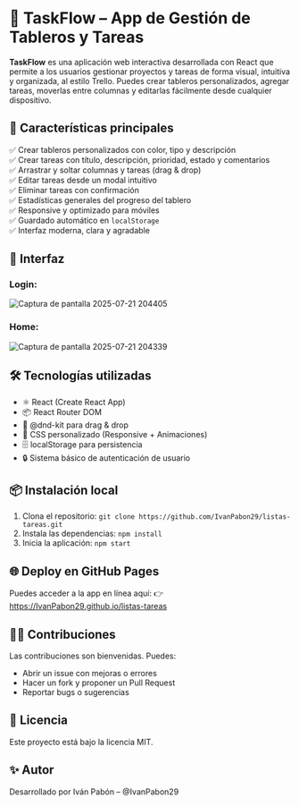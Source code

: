 # 🧩 TaskFlow – App de Gestión de Tableros y Tareas

**TaskFlow** es una aplicación web interactiva desarrollada con React que permite a los usuarios gestionar proyectos y tareas de forma visual, intuitiva y organizada, al estilo Trello. Puedes crear tableros personalizados, agregar tareas, moverlas entre columnas y editarlas fácilmente desde cualquier dispositivo.

## 🚀 Características principales
✅ Crear tableros personalizados con color, tipo y descripción  
✅ Crear tareas con título, descripción, prioridad, estado y comentarios  
✅ Arrastrar y soltar columnas y tareas (drag & drop)  
✅ Editar tareas desde un modal intuitivo  
✅ Eliminar tareas con confirmación  
✅ Estadísticas generales del progreso del tablero  
✅ Responsive y optimizado para móviles  
✅ Guardado automático en `localStorage`  
✅ Interfaz moderna, clara y agradable

## 📸 Interfaz
### Login:
![Captura de pantalla 2025-07-21 204405](https://github.com/user-attachments/assets/24bd62dc-51ab-4092-8a96-218928de07d9)

### Home:
![Captura de pantalla 2025-07-21 204339](https://github.com/user-attachments/assets/d8dc7ee1-da18-4663-ac6e-098e8ad5c37c)

## 🛠 Tecnologías utilizadas
- ⚛️ React (Create React App)
- 📦 React Router DOM
- 🎯 @dnd-kit para drag & drop
- 💅 CSS personalizado (Responsive + Animaciones)
- 🗄️ localStorage para persistencia
- 🔒 Sistema básico de autenticación de usuario

## 📦 Instalación local
1. Clona el repositorio: `git clone https://github.com/IvanPabon29/listas-tareas.git`
2. Instala las dependencias: `npm install`
3. Inicia la aplicación: `npm start`

## 🌐 Deploy en GitHub Pages
Puedes acceder a la app en línea aquí:
👉 https://IvanPabon29.github.io/listas-tareas

## 👨‍💻 Contribuciones
Las contribuciones son bienvenidas. Puedes:
* Abrir un issue con mejoras o errores
* Hacer un fork y proponer un Pull Request
* Reportar bugs o sugerencias

## 📄 Licencia
Este proyecto está bajo la licencia MIT.

## ✨ Autor
Desarrollado por Iván Pabón – @IvanPabon29
